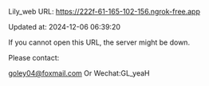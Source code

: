 Lily_web URL: https://222f-61-165-102-156.ngrok-free.app

Updated at: 2024-12-06 06:39:20

If you cannot open this URL, the server might be down.

Please contact: 

goley04@foxmail.com Or Wechat:GL_yeaH